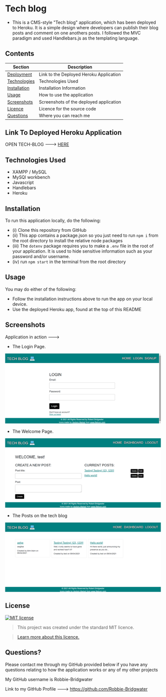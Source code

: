 # Tech blog
-  This is a CMS-style "Tech blog" application, which has been deployed to Heroku. It is a simple design where developers can publish their blog posts and comment on one anothers posts.
I followed the MVC paradigm and used Handlebars.js as the templating language.

## Contents
Section | Description
------------ | -------------
[Deployment](#Deployment) | Link to the Deployed Heroku Application
[Technologies](#Technologies) | Technologies Used
[Installation](#Installation) | Installation Information
[Usage](#Usage) | How to use the application
[Screenshots](#Screenshots) | Screenshots of the deployed application
[Licence](#licence) | Licence for the source code
[Questions](#Questions?) | Where you can reach me

## Link To Deployed Heroku Application
OPEN TECH-BLOG ---> [HERE](https://robbie-bridgwater-tech-blog.herokuapp.com/)

## Technologies Used

- XAMPP / MySQL
- MySQl workbench
- Javascript
- Handlebars
- Heroku

## Installation
 To run this application locally, do the following:
 - (i) Clone this repository from GitHub
- (ii) This app contains a package.json so you just need to run `npm i` from the root directory to install the relative node packages
- (iii) The `dotenv` package requires you to make a `.env` file in the root of your application. It is used to hide sensitive information such as your password and/or username.
- (iv) run `npm start` in the terminal from the root directory 

## Usage
You may do either of the following:
* Follow the installation instructions above to run the app on your local device.
* Use the deployed Heroku app, found at the top of this README


## Screenshots
Application in action --->

- The Login Page.

![image](public/assets/img/tech-blog-screenshot1.png)

- The Welcome Page.

![image](public/assets/img/tech-blog-screenshot2.png)

- The Posts on the tech blog

![image](public/assets/img/tech-blog-screenshot3.png)

## License
[![MIT license](https://img.shields.io/badge/License-MIT-blue.svg)](https://lbesson.mit-license.org/)

> This project was created under the standard MIT licence.

> [Learn more about this licence.](https://lbesson.mit-license.org/)


## Questions?

Please contact me through my GitHub provided below if you have any questions relating to how the application works or any of my other projects

My GitHub username is Robbie-Bridgwater

Link to my GitHub Profile ---> https://github.com/Robbie-Bridgwater

